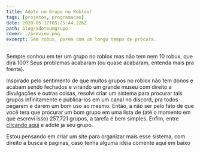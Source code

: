 ```yaml
---
title: Adote um Grupo no Roblox!
tags: [projetos, programacao]
date: 2020-05-12T05:25:44.226Z
path: blog/adoteumgrupo
cover: ./preview.png
excerpt: Sem robux, porem com um longo tempo de procura.
---
```


Sempre sonhou em ter um grupo no roblox mas não tem nem 10 robux, que dirá 100? Seus problemas acabaram (ou quase acabaram, entenda mais pra frente).

Inspirado pelo sentimento de que muitos grupos no roblox não tem donos e acabam sendo fechados e virando um grande museu com direito a divulgações e outras coisas, resolvi criar um sistema para procurar tais grupos infinitamente e publica-los em um canal no discord, pra todos pegarem e darem um bom uso ao mesmo.
Então, a não ser pelo fato de que você tera que procurar um bom grupo em uma lista de (até o momento em que escrevi isso) 257,721 grupos, a tarefa é bem simples. Enfim, entre [clicando aqui](https://discord.gg/W6NnC5C) e adote ja seu grupo.

Estou pensando em criar um site para organizar mais esse sistema, com direito a busca é paginas, caso tenha alguma ideia comente aqui em baixo

